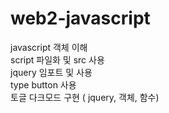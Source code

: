 # web2-javascript

javascript 객체 이해<br>
script 파일화 및 src 사용<br>
jquery 임포트 및 사용<br>
type button 사용<br>
토글 다크모드 구현 ( jquery, 객체, 함수)<br>
